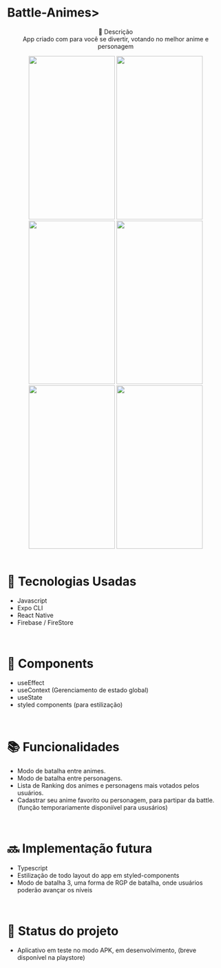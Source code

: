  # Battle-Animes> 

<p align="center">
 📝 Descrição <br> 
   App criado com para você se divertir, votando no melhor anime e personagem <br> 
</p>


<div align="center">

  <img src="https://i.ibb.co/YtSy981/inicial.png" width='200px' height='380px'/>
    <img src="https://i.ibb.co/7Xfmc9k/opcao.png" width='200px' height='380px'/>
      <img src="https://i.ibb.co/vYZhJdy/battle-animes.png" width='200px' height='380px'/>
      <img src="https://i.ibb.co/NttfqjM/battle-heros.png" width='200px' height='380px'/>
       <img src="https://i.ibb.co/VYwJrvb/rank-heros.png" width='200px' height='380px'/>
        <img src="https://i.ibb.co/zJSx9zJ/register.png" width='200px' height='380px'/>
</div>

 <br> 
 
# 🚀 Tecnologias Usadas
* Javascript
* Expo CLI
* React Native
* Firebase / FireStore 

<br> 

# 🔧 Components

* useEffect
* useContext (Gerenciamento de estado global)
* useState
* styled components (para estilização)

<br> 

# 📚 Funcionalidades
* Modo de batalha entre animes.
* Modo de batalha entre personagens.
* Lista de Ranking dos animes e personagens mais votados pelos usuários.
* Cadastrar seu anime favorito ou personagem, para partipar da battle. (função temporariamente disponiível para ususários)

<br> 

# 🔜 Implementação futura
* Typescript
* Estilização de todo layout do app em styled-components
* Modo de batalha 3, uma forma de RGP de batalha, onde usuários poderão avançar os níveis

<br> 

# 🎯 Status do projeto
* Aplicativo em teste no modo APK, em desenvolvimento, (breve disponível na playstore)
